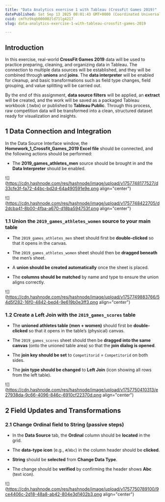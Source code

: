 ```yaml
---
title: "Data Analytics exercise 1 with Tableau (CrossFit Games 2019)"
datePublished: Sat Sep 13 2025 08:01:43 GMT+0000 (Coordinated Universal Time)
cuid: cmfhz9kqb000002ld71lg4217
slug: data-analytics-exercise-1-with-tableau-crossfit-games-2019

---
```


## Introduction

In this exercise, real-world **CrossFit Games 2019** data will be used to practice preparing, cleaning, and organizing data in Tableau. The connection to multiple data sources will be established, and they will be combined through **unions** and **joins**. The **data interpreter** will be enabled for cleanup, and basic transformations such as field type changes, field grouping, and value splitting will be carried out.

By the end of this assignment, **data source filters** will be applied, an **extract** will be created, and the work will be saved as a packaged Tableau workbook (.twbx) or published to **Tableau Public**. Through this process, raw competition data will be transformed into a clean, structured dataset ready for visualization and insights.

## 1 Data Connection and Integration

In the Data Source Interface window, the **Homework\_1\_Crossfit\_Games\_2019 Excel file** should be connected, and the following actions should be performed:

* The **2019\_games\_athletes\_men** source should be brought in and the **Data Interpreter** should be enabled.
    

![](https://cdn.hashnode.com/res/hashnode/image/upload/v1757748177527/d33cfe3f-fa72-44bc-bd2d-64a490591e9e.png align="center")

![](https://cdn.hashnode.com/res/hashnode/image/upload/v1757748422705/d2dcba41-8b00-4fba-a670-d18ba594753f.png align="center")

### 1.1 Union the `2019_games_athletes_women` source to your main table

* The `2019_games_athletes_men` sheet should first be **double-clicked** so that it opens in the canvas.
    
* The `2019_games_athletes_women` sheet should then be **dragged beneath** the men’s sheet.
    
* A **union should be created automatically** once the sheet is placed.
    
* The **columns should be matched** by name and type to ensure the union aligns correctly.
    

![](https://cdn.hashnode.com/res/hashnode/image/upload/v1757749883766/54d5f282-16f0-4842-bed4-9e619b0e3ff3.png align="center")

### 1.2 Create a Left Join with the `2019_games_scores` table

* The **unioned athletes table (men + women)** should first be **double-clicked** so that it opens in the table’s (physical) canvas.
    
* The `2019_games_scores` sheet should then be **dragged into the same canvas** (onto the unioned table area) so that the **join dialog is opened**.
    
* The **join key should be set** to `Competitorid` = `Competitorid` on both sides.
    
* The **join type should be changed** to **Left Join** (icon showing all rows from the left table).
    

![](https://cdn.hashnode.com/res/hashnode/image/upload/v1757750410313/e27938da-9c66-4096-846c-6910cf22370d.png align="center")

## **2 Field Updates and Transformations**

### 2.1 Change **Ordinal** field to **String** (passive steps)

* In the **Data Source** tab, the **Ordinal** column should be **located** in the grid.
    
* The **data-type icon** (e.g., `#`/`Abc`) in the column header should be **clicked**.
    
* **String** should be **selected** from **Change Data Type**.
    
* The change should be **verified** by confirming the header shows **Abc** (text icon).
    

![](https://cdn.hashnode.com/res/hashnode/image/upload/v1757750789100/9ce4406c-2d18-48a8-ab42-804e3d1402b3.png align="center")